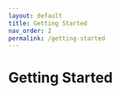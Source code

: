 ```yaml
---
layout: default
title: Getting Started
nav_order: 2
permalink: /getting-started
---
```

# Getting Started